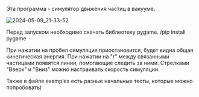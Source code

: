 Эта программа - симулятор движения частиц в вакууме.

![2024-05-09_21-33-52](https://github.com/ooorman/ParticleSimulation/assets/111591292/e1bf4b91-82f9-49a1-b6a8-21e7e2f1c394)

Перед запуском необходимо скачать библеотеку pygame.
/pip install pygame

При нажатии на пробел симуляция приостановится, будет видна общая кинетическая энергия.
При нажатии на "r" между связанными частицами появятся линии, помогающие следить за ними.
Стрелками "Вверх" и "Вниз" можно настраивать скорость симуляции.

Также в файле examples есть разные начальные тесты, которые можно попробовать)


